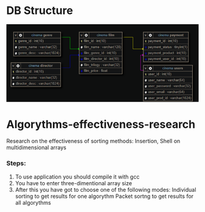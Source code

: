 # DB Structure

![alt text](screenshots/db.png "db structure")



# Algorythms-effectiveness-research
Research on the effectiveness of sorting methods: Insertion, Shell on multidimensional arrays

### Steps:
1. To use application you should compile it with gcc
2. You have to enter three-dimentional array size 
3. After this you have got to choose one of the following modes:
Individual sorting to get results for one algorythm
Packet sortng to get results for all algorythms
